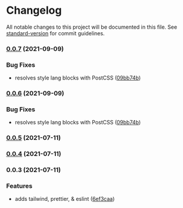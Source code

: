 # Changelog

All notable changes to this project will be documented in this file. See [standard-version](https://github.com/conventional-changelog/standard-version) for commit guidelines.

### [0.0.7](https://github.com/davidroyer/vup/compare/v0.0.4...v0.0.7) (2021-09-09)


### Bug Fixes

* resolves style lang blocks with PostCSS ([09bb74b](https://github.com/davidroyer/vup/commit/09bb74bdfb22b558cd94bce8b5096ae9087149f4))

### [0.0.6](https://github.com/davidroyer/vup/compare/v0.0.4...v0.0.6) (2021-09-09)


### Bug Fixes

* resolves style lang blocks with PostCSS ([09bb74b](https://github.com/davidroyer/vup/commit/09bb74bdfb22b558cd94bce8b5096ae9087149f4))

### [0.0.5](https://github.com/davidroyer/vup/compare/v0.0.4...v0.0.5) (2021-07-11)

### [0.0.4](https://github.com/davidroyer/vup/compare/v0.0.3...v0.0.4) (2021-07-11)

### 0.0.3 (2021-07-11)


### Features

* adds tailwind, prettier, & eslint ([6ef3caa](https://github.com/davidroyer/vup/commit/6ef3caacbcae9f1265dd782e8b58c4d91c9fc219))

